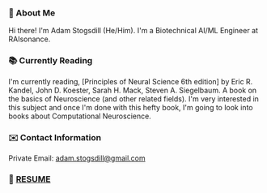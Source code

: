 ### 👋 About Me

Hi there! I'm Adam Stogsdill (He/Him). I'm a Biotechnical AI/ML Engineer at RAIsonance. 

### 📚 Currently Reading

I'm currently reading, [Principles of Neural Science 6th edition] by Eric R. Kandel, John D. Koester, Sarah H. Mack, Steven A. Siegelbaum. A book on the basics of Neuroscience (and other related fields). I'm very interested in this subject and once I'm done with this hefty book, I'm going to look into books about Computational Neuroscience.

### ✉️ Contact Information

Private Email: adam.stogsdill@gmail.com

### 📃  [RESUME](https://docs.google.com/document/d/1GpM8OoHoTeJoEmDikclAJGfwtDnwgCaUsKVETiD2OlI/edit?usp=sharing)
